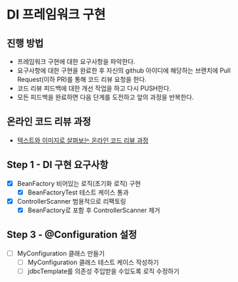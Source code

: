 # DI 프레임워크 구현
## 진행 방법
* 프레임워크 구현에 대한 요구사항을 파악한다.
* 요구사항에 대한 구현을 완료한 후 자신의 github 아이디에 해당하는 브랜치에 Pull Request(이하 PR)를 통해 코드 리뷰 요청을 한다.
* 코드 리뷰 피드백에 대한 개선 작업을 하고 다시 PUSH한다.
* 모든 피드백을 완료하면 다음 단계를 도전하고 앞의 과정을 반복한다.

## 온라인 코드 리뷰 과정
* [텍스트와 이미지로 살펴보는 온라인 코드 리뷰 과정](https://github.com/next-step/nextstep-docs/tree/master/codereview)


## Step 1 - DI 구현 요구사항
- [x] BeanFactory 비어있는 로직(초기화 로직) 구현
  - [x] BeanFactoryTest 테스트 케이스 통과 
- [x] ControllerScanner 범용적으로 리팩토링
  - [x] BeanFactory로 포함 후 ControllerScanner 제거

## Step 3 - @Configuration 설정
- [ ] MyConfiguration 클래스 만들기
  - [ ] MyConfiguration 클래스 테스트 케이스 작성하기
  - [ ] jdbcTemplate를 의존성 주입받을 수있도록 로직 수정하기 
